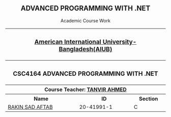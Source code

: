 <p align="center">
<h2 align="center">ADVANCED PROGRAMMING WITH .NET</h2>
<p align="center">Academic Course Work</p>
<table align="center">
  <tr>
  	<th colspan="3"><h3><a href="https://www.aiub.edu">American International University-Bangladesh(AIUB)</a></h3></th>
  </tr>
  
  <tr>
  	<th colspan="3"><h3>CSC4164	ADVANCED PROGRAMMING WITH .NET	</h3></th>
  </tr>
  
  <tr>
  	<th colspan="3">Course Teacher: <a href="https://cs.aiub.edu/profile/tanvir.ahmed">TANVIR AHMED</a></th>
  </tr>
  
  <tr>
    <th>Name</th>
    <th>ID</th>
    <th>Section</th>
  </tr>
  
  <tr>
    <td><a href="https://github.com/aftabrakinsad">RAKIN SAD AFTAB</a></td>
    <td>20-41991-1</td>
    <td>C</td>
  </tr>

</table>
</p>
